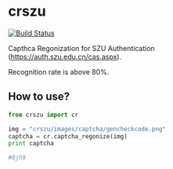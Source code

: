 # crszu

[![Build Status](https://secure.travis-ci.org/marknv/crszu.png)](http://travis-ci.org/marknv/crszu)

Capthca Regonization for SZU Authentication (https://auth.szu.edu.cn/cas.aspx).

Recognition rate is above 80%.

## How to use?

```python
from crszu import cr

img = "crszu/images/captcha/gencheckcode.png"
captcha = cr.captcha_regonize(img)
print captcha

#8jh9
```
